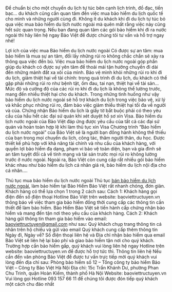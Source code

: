 Để chuẩn bị cho một chuyến du lịch tự túc bên cạnh lịch trình, đồ đạc, tiền bạc… du khách cũng cần quan tâm đến việc mua bảo hiểm du lịch quốc tế cho mình và những người cùng đi. Không ít du khách khi đi du lịch tự túc bỏ qua việc mua bảo hiểm du lịch nước ngoài mà quên mất rằng việc này cũng hết sức quan trọng.
Nếu bạn đang quan tâm các gói bảo hiểm khi đi ra nước ngoài thì hãy liên hệ ngay Bảo Việt để được chúng tôi tư vấn và hỗ trợ ngay nhé!

Lợi ích của việc mua Bảo hiểm du lịch nước ngoài
Có được sự an tâm: mua bảo hiểm là mua sự an tâm, đổi lấy những rủi ro không chắc chắn sẽ xảy ra thông qua việc đền bù. Việc mua bảo hiểm du lịch nước ngoài góp phần giúp du khách có được sự yên tâm để thoải mái tận hưởng chuyến đi dài đến những mảnh đất xa xôi của mình.
Bảo vệ mình khỏi những rủi ro khi đi du lịch, giảm thiệt hại về tài chính: trong quá trình đi du lịch, du khách có thể gặp phải những rủi ro như bệnh tật, ốm đau, tai nạn, thiệt hại về tài sản… 
Mức độ và cường độ của các rủi ro khi đi du lịch là không thể lường trước, mang đến nhiều thiệt hại cho du khách. Trong những tình huống như vậy bảo hiểm du lịch nước ngoài sẽ hỗ trợ khách du lịch trong việc bảo vệ, xử lý và khắc phục những rủi ro, đảm bảo việc giảm thiểu thiệt hại tối đa về người và của.
Chứng nhận Bảo hiểm du lịch là giấy tờ bắt buộc phải có theo yêu cầu của hầu hết các đại sứ quán khi xét duyệt hồ sơ xin Visa. Bảo hiểm du lịch nước ngoài của Bảo Việt đáp ứng được yêu cầu của tất cả các đại sứ quán và hoàn toàn hợp lệ khi làm thủ tục xin Visa
Chương trình “Bảo hiểm du lịch nước ngoài” của Bảo Việt sẽ là người bạn đồng hành không thể thiếu của bạn trong mọi chuyến du lịch, công tác, thăm người thân, du học. 
Được thiết kế phù hợp với khả năng tài chính và nhu cầu của khách hàng, với quyền lợi bảo hiểm đa dạng, phạm vi bảo vệ toàn diện, bạn và gia đình sẽ an tâm tuyệt đối cả về tính mạng và tài sản trước mọi rủi ro không lường trước ở nước ngoài.
Ngoài ra, Bảo Việt còn cung cấp rất nhiều gói bảo hiểm khác nhau như bảo hiểm du lịch cá nhân giá rẻ, bảo hiểm du lịch nội địa cho cá nhân….

Thủ tục mua bảo hiểm du lịch nước ngoài
Thủ tục [bán bảo hiểm du lịch nước ngoài](https://baoviettructuyen.vn/ban-bao-hiem-du-lich-nuoc-ngoai-id759.html), làm bảo hiểm tại Bảo Hiểm Bảo Việt rất nhanh chóng, đơn giản. Khách hàng có thể lựa chọn 1 trong 2 cách sau:
Cách 1:
Khách hàng gọi điện đến số điện thoại Hotline Bảo Việt trên website: baoviettructuyen.vn thông báo về việc tham gia bảo hiểm đồng thời cung cấp các thông tin cần thiết để làm bảo hiểm. Bảo Hiểm Bảo Việt sẽ tiến hành cấp chứng nhận bảo hiểm và mang đến tận nơi theo yêu cầu của khách hàng.
Cách 2:
Khách hàng gửi thông tin tham gia bảo hiểm vào email: baoviettructuyen@gmail.com như sau:
Quý khách chụp trang thông tin cá nhân trên hộ chiếu và gửi vào email
Quý khách cung cấp thêm thông tin Ngày đi, Ngày về? Số điện thoại liên hệ và Địa chỉ nhận bảo hiểm qua email
Bảo Việt sẽ liên hệ lại báo phí và giao bảo hiểm tận nơi cho quý khách. Trường hợp cần bảo hiểm gấp, quý khách vui lòng liên hệ ngay Hotline trên website: baoviettructuyen.vn để được hỗ trợ tức thì. 
Thông tin liên hệ
Nếu cần đến văn phòng Bảo Việt để được tư vấn trực tiếp mời quý khách vui lòng đến địa chỉ sau:
Phòng bảo hiểm số 12 – Tổng công ty bảo hiểm Bảo Việt – Công ty Bảo Việt Hà Nội
Địa chỉ: 15c Trần Khánh Dư, phường Phan Chu Trinh, quận Hoàn Kiếm, thành phố Hà Nội
Website: baoviettructuyen.vn
Vui lòng gọi Hotline  093 157 66 11 để chúng tôi được đón tiếp quý khách một cách chu đáo nhất
